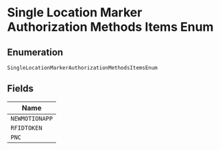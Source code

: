 
# Single Location Marker Authorization Methods Items Enum

## Enumeration

`SingleLocationMarkerAuthorizationMethodsItemsEnum`

## Fields

| Name |
|  --- |
| `NEWMOTIONAPP` |
| `RFIDTOKEN` |
| `PNC` |

